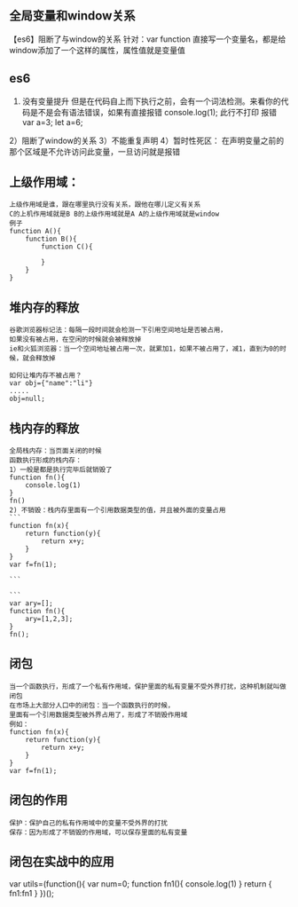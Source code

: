 ## 全局变量和window关系
【es6】阻断了与window的关系
针对：var function 直接写一个变量名，都是给window添加了一个这样的属性，属性值就是变量值

## es6
1) 没有变量提升 但是在代码自上而下执行之前，会有一个词法检测。来看你的代码是不是会有语法错误，如果有直接报错
console.log(1); 此行不打印  报错
var a=3;
let a=6;

2）阻断了window的关系
3）不能重复声明
4）暂时性死区：
    在声明变量之前的那个区域是不允许访问此变量，一旦访问就是报错

## 上级作用域：
    上级作用域是谁，跟在哪里执行没有关系，跟他在哪儿定义有关系
    C的上机作用域就是B B的上级作用域就是A A的上级作用域就是window
    例子
    function A(){
        function B(){
            function C(){

            }
        }
    }
## 堆内存的释放
    谷歌浏览器标记法：每隔一段时间就会检测一下引用空间地址是否被占用，
    如果没有被占用，在空闲的时候就会被释放掉
    ie和火狐浏览器：当一个空间地址被占用一次，就累加1，如果不被占用了，减1，直到为0的时候，就会释放掉

    如何让堆内存不被占用？
    var obj={"name":"li"}
    .....
    obj=null;
## 栈内存的释放
    全局栈内存：当页面关闭的时候
    函数执行形成的栈内存：
    1）一般是都是执行完毕后就销毁了
    function fn(){
        console.log(1)
    }
    fn()
    2) 不销毁：栈内存里面有一个引用数据类型的值，并且被外面的变量占用
    ```
    function fn(x){
        return function(y){
            return x+y;
        }
    }
    var f=fn(1);

    ```

    ```
    var ary=[];
    function fn(){
        ary=[1,2,3];
    }
    fn();
## 闭包
    当一个函数执行，形成了一个私有作用域，保护里面的私有变量不受外界打扰，这种机制就叫做闭包
    在市场上大部分人口中的闭包：当一个函数执行的时候，
    里面有一个引用数据类型被外界占用了，形成了不销毁作用域
    例如：
    function fn(x){
        return function(y){
            return x+y;
        }
    }
    var f=fn(1);

## 闭包的作用
    保护：保护自己的私有作用域中的变量不受外界的打扰
    保存：因为形成了不销毁的作用域，可以保存里面的私有变量

## 闭包在实战中的应用
var utils=(function(){
    var num=0;
    function fn1(){
        console.log(1)
    }
    return {
        fn1:fn1
    }
})();
